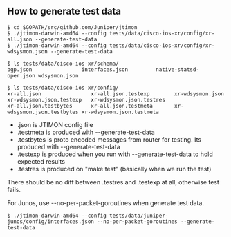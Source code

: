 ## How to generate test data


```
$ cd $GOPATH/src/github.com/Juniper/jtimon
$ ./jtimon-darwin-amd64 --config tests/data/cisco-ios-xr/config/xr-all.json --generate-test-data
$ ./jtimon-darwin-amd64 --config tests/data/cisco-ios-xr/config/xr-wdsysmon.json --generate-test-data

$ ls tests/data/cisco-ios-xr/schema/
bgp.json                interfaces.json         native-statsd-oper.json wdsysmon.json

$ ls tests/data/cisco-ios-xr/config/
xr-all.json                xr-all.json.testexp        xr-wdsysmon.json           xr-wdsysmon.json.testexp   xr-wdsysmon.json.testres
xr-all.json.testbytes      xr-all.json.testmeta       xr-wdsysmon.json.testbytes xr-wdsysmon.json.testmeta
```

- .json is JTIMON config file
- .testmeta is produced with --generate-test-data
- .testbytes is proto encoded messages from router for testing. Its produced with --generate-test-data
- .testexp is produced when you run with --generate-test-data to hold expected results
- .testres is produced on "make test" (basically when we run the test)

There should be no diff between .testres and .testexp at all, otherwise test fails.


For Junos, use --no-per-packet-goroutines when generate test data.
```
$ ./jtimon-darwin-amd64 --config tests/data/juniper-junos/config/interfaces.json --no-per-packet-goroutines --generate-test-data
```
